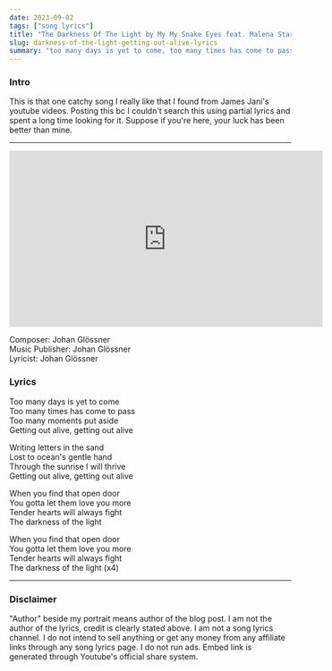 ```yaml
---
date: 2023-09-02
tags: ["song lyrics"]
title: "The Darkness Of The Light by My My Snake Eyes feat. Malena Stark"
slug: darkness-of-the-light-getting-out-alive-lyrics
summary: "too many days is yet to come, too many times has come to pass, too many moments put aside, getting out alive"
---
```

### Intro 
This is that one catchy song I really like that I found from James Jani's youtube videos. Posting this bc I couldn't search this using partial lyrics and spent a long time looking for it. Suppose if you're here, your luck has been better than mine. 

---

<iframe width="560" height="315" src="https://www.youtube.com/embed/y9xO-wO9fdo?si=-q7i9aMRZI-9BLlF" title="YouTube video player" frameborder="0" allow="accelerometer; autoplay; clipboard-write; encrypted-media; gyroscope; picture-in-picture; web-share" allowfullscreen></iframe>  

Composer: Johan Glössner  
Music  Publisher: Johan Glössner  
Lyricist: Johan Glössner  

### Lyrics

Too many days is yet to come  
Too many times has come to pass  
Too many moments put aside  
Getting out alive, getting out alive  

Writing letters in the sand  
Lost to ocean's gentle hand  
Through the sunrise I will thrive  
Getting out alive, getting out alive  

When you find that open door  
You gotta let them love you more  
Tender hearts will always fight  
The darkness of the light  

When you find that open door  
You gotta let them love you more  
Tender hearts will always fight  
The darkness of the light (x4)

---

### Disclaimer

"Author" beside my portrait means author of the blog post. I am not the author of the lyrics, credit is clearly stated above. I am not a song lyrics channel. I do not intend to sell anything or get any money from any affiliate links through any song lyrics page. I do not run ads. Embed link is generated through Youtube's official share system.


